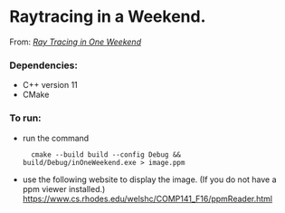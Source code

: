 # Raytracing in a Weekend.
From: [_Ray Tracing in One Weekend_](https://raytracing.github.io/books/RayTracingInOneWeekend.html)

### Dependencies:

- C++ version 11
- CMake

### To run: 

- run the command 
				
		cmake --build build --config Debug && build/Debug/inOneWeekend.exe > image.ppm 

- use the following website to display the image. (If you do not have a ppm viewer installed.)
	https://www.cs.rhodes.edu/welshc/COMP141_F16/ppmReader.html
